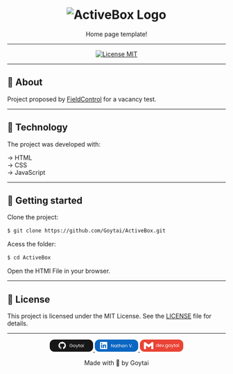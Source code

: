 <h1 align="center">
    <img src="/.github/logo.png" alt="ActiveBox Logo"/>
</h1>

<p align="center">
    Home page template!<br>
</p>

------------

<p align="center">
    <a href="https://github.com/Goytai/ActiveBox/blob/master/LICENSE">
        <img src="https://img.shields.io/github/license/Goytai/ActiveBox?style=for-the-badge" alt="License MIT" />
    </a>
</p>

------------
<h2>📖 About</h2>

Project proposed by <a href="https://fieldcontrol.com.br/">FieldControl</a> for a vacancy test.

------------
<h2>🧪 Technology</h2>

The project was developed with:

&rarr; <a>HTML</a> <br>
&rarr; <a>CSS</a> <br>
&rarr; <a>JavaScript</a> <br>

------------
<h2>🔌 Getting started</h2>
Clone the project:

```bash
$ git clone https://github.com/Goytai/ActiveBox.git
```

Acess the folder:

```bash
$ cd ActiveBox
```

Open the HTMl File in your browser.

------------
<h2>📝 License</h2>
This project is licensed under the MIT License. See the <a href="https://github.com/Goytai/GitCat/blob/master/LICENSE">LICENSE</a> file for details.

------------
<p align="center">
    <a href="https://github.com/Goytai">
        <img src="https://raw.githubusercontent.com/Goytai/goytai/master/github.svg" width="100px" alt="GitHub"/>
    </a>
    <a href="https://www.linkedin.com/in/goytai/">
        <img src="https://raw.githubusercontent.com/Goytai/goytai/master/linkedin.svg" width="100px" alt="Linkedin"/>
    </a>
    <a href="mailto:dev.goytai@gmail.com">
        <img src="https://raw.githubusercontent.com/Goytai/goytai/master/gmail.svg" width="100px" alt="Email"/>
    </a>
</p>
<p align="center">Made with 💜 by Goytai</p><br>
